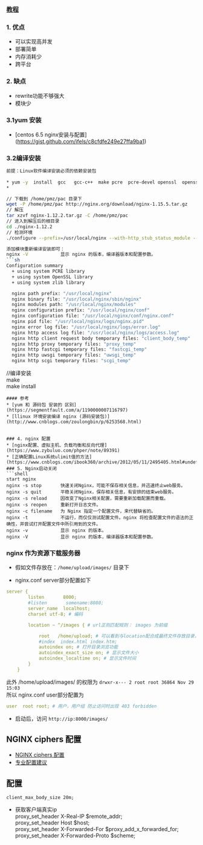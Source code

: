 ### [教程](https://linux.cn/article-4279-1.html)
### 1. 优点
* 可以实现高并发
* 部署简单
* 内存消耗少
* 跨平台

### 2. 缺点
* rewrite功能不够强大
* 模块少

### 3.1yum 安装
* [centos 6.5 nginx安装与配置]
(https://gist.github.com/ifels/c8cfdfe249e27ffa9ba1)


### 3.2编译安装

```sh
前提：Linux软件编译安装必须的依赖安装包  
 
* yum -y  install  gcc   gcc-c++  make pcre  pcre-devel openssl  openssl-devel   zlib 
* 

// 下载到 /home/pmz/pac 目录下
wget -P /home/pmz/pac http://nginx.org/download/nginx-1.15.5.tar.gz
// 解压 
tar xzvf nginx-1.12.2.tar.gz -C /home/pmz/pac
// 进入到解压后的根目录
cd ./nginx-1.12.2
// 检测环境
./configure --prefix=/usr/local/nginx --with-http_stub_status_module --with-http_ssl_module --with-pcre

添加模块重新编译安装即可：
nginx -V            显示 nginx 的版本，编译器版本和配置参数。
```sh
Configuration summary
  + using system PCRE library
  + using system OpenSSL library
  + using system zlib library

  nginx path prefix: "/usr/local/nginx"
  nginx binary file: "/usr/local/nginx/sbin/nginx"
  nginx modules path: "/usr/local/nginx/modules"
  nginx configuration prefix: "/usr/local/nginx/conf"
  nginx configuration file: "/usr/local/nginx/conf/nginx.conf"
  nginx pid file: "/usr/local/nginx/logs/nginx.pid"
  nginx error log file: "/usr/local/nginx/logs/error.log"
  nginx http access log file: "/usr/local/nginx/logs/access.log"
  nginx http client request body temporary files: "client_body_temp"
  nginx http proxy temporary files: "proxy_temp"
  nginx http fastcgi temporary files: "fastcgi_temp"
  nginx http uwsgi temporary files: "uwsgi_temp"
  nginx http scgi temporary files: "scgi_temp"

```
//编译安装  
make   
make install

```
#### 参考
* [yum 和 源码包 安装的 区别](https://segmentfault.com/a/1190000007116797)
* [llinux 环境安装编译 nginx (源码安装包)](http://www.cnblogs.com/zoulongbin/p/6253568.html)


### 4. nginx 配置
* [nginx配置、虚拟主机、负载均衡和反向代理](https://www.zybuluo.com/phper/note/89391)
* [正确配置Linux系统ulimit值的方法](https://www.cnblogs.com/ibook360/archive/2012/05/11/2495405.html#undefined)
### 5. Nginx启动关闭
```shell
start nginx
nginx -s stop       快速关闭Nginx，可能不保存相关信息，并迅速终止web服务。
nginx -s quit       平稳关闭Nginx，保存相关信息，有安排的结束web服务。
nginx -s reload     因改变了Nginx相关配置，需要重新加载配置而重载。
nginx -s reopen     重新打开日志文件。
nginx -c filename   为 Nginx 指定一个配置文件，来代替缺省的。
nginx -t            不运行，而仅仅测试配置文件。nginx 将检查配置文件的语法的正确性，并尝试打开配置文件中所引用到的文件。
nginx -v            显示 nginx 的版本。
nginx -V            显示 nginx 的版本，编译器版本和配置参数。
```

### nginx 作为资源下载服务器

* 假如文件存放在：`/home/upload/images/` 目录下

* nginx.conf server部分配置如下

```yml
server {
        listen       8000;
        #listen       somename:8080;
        server_name  localhost;
        charset utf-8; # 编码

        location ~ ^/images { # url正则匹配规则： images 为前缀

            root   /home/upload; # 可以看到与location配合成最终文件存放目录， /home/upload/images/
            #index  index.html index.htm;
            autoindex on; # 打开目录浏览功能
            autoindex_exact_size on; # 显示文件大小
            autoindex_localtime on; # 显示文件时间
        }
    }

```
此外 /home/upload/images/ 的权限为 `drwxr-x--- 2 root root 36864 Nov 29 15:03`  
所以 nginx.conf user部分配置为
```yml
user  root root; # 用户，用户组 防止访问时出现 403 forbidden
```
* 启动后，访问 `http://ip:8000/images/`

## NGINX ciphers 配置
* [NGINX ciphers 配置](https://blog.csdn.net/makenothing/article/details/63768914) 
* [专业配置建议](https://cipherli.st/)

## 配置
```
client_max_body_size 20m;
```
* 获取客户端真实ip  
proxy_set_header X-Real-IP $remote_addr;  
proxy_set_header Host $host;    
proxy_set_header X-Forwarded-For  $proxy_add_x_forwarded_for;  
proxy_set_header X-Forwarded-Proto  $scheme;